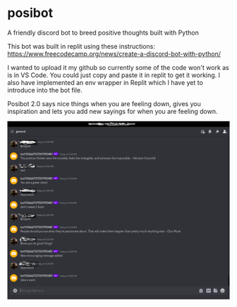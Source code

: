 # posibot
A friendly discord bot to breed positive thoughts built with Python

This bot was built in replit using these instructions:
https://www.freecodecamp.org/news/create-a-discord-bot-with-python/

I wanted to upload it my github so currently some of the code won't work as is in VS Code.  You could just copy and paste it in replit to get it working.
I also have implemented an env wrapper in Replit which I have yet to introduce into the bot file.

Posibot 2.0 says nice things when you are feeling down, gives you inspiration and lets you add new sayings for when you are feeling down.

![Posibot](screenshotposi.png)